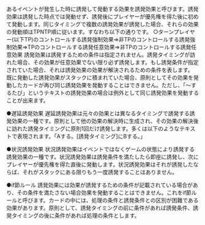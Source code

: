 あるイベントが発生した時に誘発して発動する効果を誘発効果と呼びます。誘発効果は誘発した時点では発動せず、誘発後にプレイヤーが優先権を得た後に初めて発動します。同じタイミングで複数の誘発効果が誘発した場合、それらの効果の発動順はTPNTP順に従います。すなわち以下の通りです。
○ターンプレイヤー(以下TP)のコントロールする誘発強制効果=>非TPのコントロールする誘発強制効果=>TPのコントロールする誘発任意効果=>非TPのコントロールする誘発任意効果
誘発効果は誘発するための条件は指定されません。誘発タイミングが訪れた場合、その効果が任意効果でない限り必ず誘発します。もし誘発条件が指定されていた場合、それは誘発効果の効果が解決されるための条件を表します。
既に発動した誘発効果がスタックに積まれていた場合、原則としてその効果を発動したカードが再び同じ誘発効果を発動することはできません。ただし、「～するたび」というテキストの誘発効果の場合は例外として同じ誘発効果を発動することが出来ます。

●遅延誘発効果
遅延誘発効果は元々の効果とは異なるタイミングで誘発する誘発効果の一種です。原則として他の効果の解決時に生成され、その効果の解決後に訪れた誘発タイミングに原則1回だけ誘発します。多くは以下のようなテキストで表現されます。「Aする。[誘発タイミング]にBする。」

●状況誘発効果
状況誘発効果はイベントではなくゲームの状態により誘発する誘発効果の一種です。状況誘発効果は誘発条件を満たしたら即座に誘発し、次にプレイヤーが優先権を得た直後に発動します。状況誘発効果はそれが誘発したならば、それがスタックにある限りもう一度誘発することはありません。

●if節ルール
誘発効果には効果が誘発するための条件が記載されている場合があり、その条件を満たさない場合効果を発動することはできません。これをif節ルールと呼びます。カードの中には、処理の条件と誘発条件との区別が困難である効果があります。原則として、誘発タイミングの前に条件があれば誘発条件、誘発タイミングの後に条件があれば処理の条件とします。